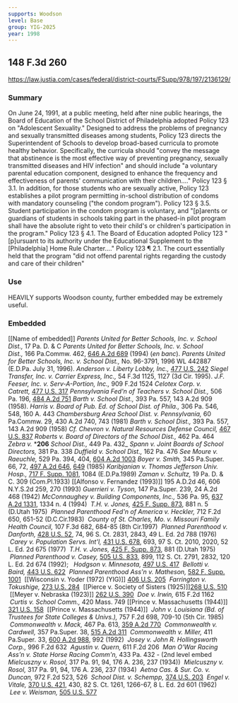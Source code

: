 ```yaml
---
supports: Woodson
level: Base
group: YIG-2025
year: 1998
---
```

## 148 F.3d 260

https://law.justia.com/cases/federal/district-courts/FSupp/978/197/2136129/

### Summary
On June 24, 1991, at a public meeting, held after nine public hearings, the Board of Education of the School District of Philadelphia adopted Policy 123 on "Adolescent Sexuality." Designed to address the problems of pregnancy and sexually transmitted diseases among students, Policy 123 directs the Superintendent of Schools to develop broad-based curricula to promote healthy behavior. Specifically, the curricula should "convey the message that abstinence is the most effective way of preventing pregnancy, sexually transmitted diseases and HIV infection" and should include "a voluntary parental education component, designed to enhance the frequency and effectiveness of parents' communication with their children...." Policy 123 § 3.1. In addition, for those students who are sexually active, Policy 123 establishes a pilot program permitting in-school distribution of condoms with mandatory counseling ("the condom program"). Policy 123 § 3.5. Student participation in the condom program is voluntary, and "[p]arents or guardians of students in schools taking part in the phased-in pilot program shall have the absolute right to veto their child's or children's participation in the program." Policy 123 § 4.1. The Board of Education adopted Policy 123 "[p]ursuant to its authority under the Educational Supplement to the [Philadelphia] Home Rule Charter...." Policy 123 ¶ 2.1. The court essentially held that the program "did not offend parental rights regarding the custody and care of their children"

### Use
HEAVILY supports Woodson county, further embedded may be extremely useful. 

### Embedded

[[Name of embedded]]
_Parents United for Better Schools, Inc. v. School Dist.,_ 17 Pa. D. & C
_Parents United for Better Schools, Inc. v. School Dist.,_ 166 Pa.Commw. 462, [646 A.2d 689](https://law.justia.com/cases/pennsylvania/commonwealth-court/1994/166-pa-commw-462-1.html) (1994) (_en banc_).
_Parents United for Better Schools, Inc. v. School Dist.,_ No. 96-3791, 1996 WL 442887 (E.D.Pa. July 31, 1996).
_Anderson v. Liberty Lobby, Inc.,_ [477 U.S. 242](https://supreme.justia.com/cases/federal/us/477/242/)
_Siegel Transfer, Inc. v. Carrier Express, Inc.,_ 54 F.3d 1125, 1127 (3d Cir. 1995).
_J.F. Feeser, Inc. v. Serv-A-Portion, Inc.,_ 909 F.2d 1524
_Celotex Corp. v. Catrett,_ [477 U.S. 317](https://supreme.justia.com/cases/federal/us/477/317/)
_Pennsylvania Fed'n of Teachers v. School Dist.,_ 506 Pa. 196, [484 A.2d 751](https://law.justia.com/cases/pennsylvania/supreme-court/1984/506-pa-196-0.html)
_Barth v. School Dist.,_ 393 Pa. 557, 143 A.2d 909 (1958).
_Harris v. Board of Pub. Ed. of School Dist. of Phila.,_ 306 Pa. 546, 548, 160 A. 443
_Chambersburg Area School Dist. v. Pennsylvania,_ 60 Pa.Commw. 29, 430 A.2d 740, 743 (1981)
_Barth v. School Dist.,_ 393 Pa. 557, 143 A.2d 909 (1958)
_Cf._ _Chevron v. Natural Resources Defense Council,_ [467 U.S. 837](https://supreme.justia.com/cases/federal/us/467/837/)
_Roberts v. Board of Directors of the School Dist.,_ 462 Pa. 464
_Zebra v._ ***206** _School Dist.,_ 449 Pa. 432_
_Spann v. Joint Boards of School Directors,_ 381 Pa. 338
_Duffield v. School Dist.,_ 162 Pa. 476
_See_ _Moure v. Raeuchle,_ 529 Pa. 394, 404, [604 A.2d 1003](https://law.justia.com/cases/pennsylvania/supreme-court/1992/529-pa-394-1.html)
_Boyer v. Smith,_ 345 Pa.Super. 66, 72, [497 A.2d 646](https://law.justia.com/cases/pennsylvania/supreme-court/1985/345-pa-super-66-1.html), [649](https://law.justia.com/cases/pennsylvania/supreme-court/1985/345-pa-super-73-1.html) (1985)
_Karibjanian v. Thomas Jefferson Univ. Hosp.,_ [717 F. Supp. 1081](https://law.justia.com/cases/federal/district-courts/FSupp/717/1081/1583850/), 1084 (E.D.Pa.1989)
_Zaman v. Schultz,_ 19 Pa. D. & C. 309 (Com.Pl.1933)
[[Alfonso v. Fernandez (1993)]] 195 A.D.2d 46, 606 N.Y.S.2d 259, 270 (1993)
_Guerrieri v. Tyson,_ 147 Pa.Super. 239, 24 A.2d 468 (1942)
_McConnaughey v. Building Components, Inc.,_ 536 Pa. 95, [637 A.2d 1331](https://law.justia.com/cases/pennsylvania/supreme-court/1994/536-pa-95-1.html), 1334 n. 4 (1994)
 _T.H. v. Jones,_ [425 F. Supp. 873](https://law.justia.com/cases/federal/district-courts/FSupp/425/873/1513203/), 881 n. 5 (D.Utah 1975)
 _Planned Parenthood Fed'n of America v. Heckler,_ 712 F.2d 650, 651-52 (D.C.Cir.1983)
 _County of St. Charles, Mo. v. Missouri Family Health Council,_ 107 F.3d 682, 684-85 (8th Cir.1997)
 _Planned Parenthood v. Danforth,_ [428 U.S. 52](https://supreme.justia.com/cases/federal/us/428/52/), 74, 96 S. Ct. 2831, 2843, 49 L. Ed. 2d 788 (1976)
 _Carey v. Population Servs. Int'l,_ [431 U.S. 678](https://supreme.justia.com/cases/federal/us/431/678/), 693, 97 S. Ct. 2010, 2020, 52 L. Ed. 2d 675 (1977)
 _T.H. v. Jones,_ [425 F. Supp. 873](https://law.justia.com/cases/federal/district-courts/FSupp/425/873/1513203/), 881 (D.Utah 1975)
 _Planned Parenthood v. Casey,_ [505 U.S. 833](https://supreme.justia.com/cases/federal/us/505/833/), 899, 112 S. Ct. 2791, 2832, 120 L. Ed. 2d 674 (1992); 
 _Hodgson v. Minnesota,_ [497 U.S. 417](https://supreme.justia.com/cases/federal/us/497/417/)
 _Bellotti v. Baird,_ [443 U.S. 622](https://supreme.justia.com/cases/federal/us/443/622/)
 _Planned Parenthood Ass'n v. Matheson,_ [582 F. Supp. 1001](https://law.justia.com/cases/federal/district-courts/FSupp/582/1001/1761144/)
 [[Wisconsin v. Yoder (1972) (YIG)]] [406 U.S. 205](https://supreme.justia.com/cases/federal/us/406/205/)
 _Farrington v. Tokushige,_ [273 U.S. 284](https://supreme.justia.com/cases/federal/us/273/284/)
 [[Pierce v. Society of Sisters (1925)]][268 U.S. 510](https://supreme.justia.com/cases/federal/us/268/510/)
 [[Meyer v. Nebraska (1923)]] [262 U.S. 390](https://supreme.justia.com/cases/federal/us/262/390/)
 _Doe v. Irwin,_ 615 F.2d 1162
 _Curtis v. School Comm.,_ 420 Mass. 749
[[Prince v. Massachusetts (1944)]] [321 U.S. 158](https://supreme.justia.com/cases/federal/us/321/158/)
 [[Prince v. Massachusetts (1944)]]
 _John v. Louisiana (Bd. of Trustees for State Colleges & Univs.),_ 757 F.2d 698, 709-10 (5th Cir. 1985)
 _Commonwealth v. Mack,_ 467 Pa. 613, [359 A.2d 770](https://law.justia.com/cases/pennsylvania/supreme-court/1976/467-pa-613-0.html)
 _Commonwealth v. Cardwell,_ 357 Pa.Super. 38, [515 A.2d 311](https://law.justia.com/cases/pennsylvania/supreme-court/1986/357-pa-super-38-1.html)
 _Commonwealth v. Miller,_ 411 Pa.Super. 33, [600 A.2d 988](https://law.justia.com/cases/pennsylvania/superior-court/1992/411-pa-super-33-2.html), 992 (1992)
 _Josey v. John R. Hollingsworth Corp.,_ 996 F.2d 632
 _Agustin v. Quern,_ 611 F.2d 206
 _Man O'War Racing Ass'n v. State Horse Racing Comm'n,_ 433 Pa. 432 - (2nd level embed _Mielcuszny v. Rosol,_ 317 Pa. 91, 94, 176 A. 236, 237 (1934))
 _Mielcuszny v. Rosol,_ 317 Pa. 91, 94, 176 A. 236, 237 (1934)
 _Aetna Cas. & Sur. Co. v. Duncan,_ 972 F.2d 523, 526
 _School Dist. v. Schempp,_ [374 U.S. 203](https://supreme.justia.com/cases/federal/us/374/203/)
 _Engel v. Vitale,_ [370 U.S. 421](https://supreme.justia.com/cases/federal/us/370/421/), 430, 82 S. Ct. 1261, 1266-67, 8 L. Ed. 2d 601 (1962)
 _Lee v. Weisman,_ [505 U.S. 577](https://supreme.justia.com/cases/federal/us/505/577/)
 